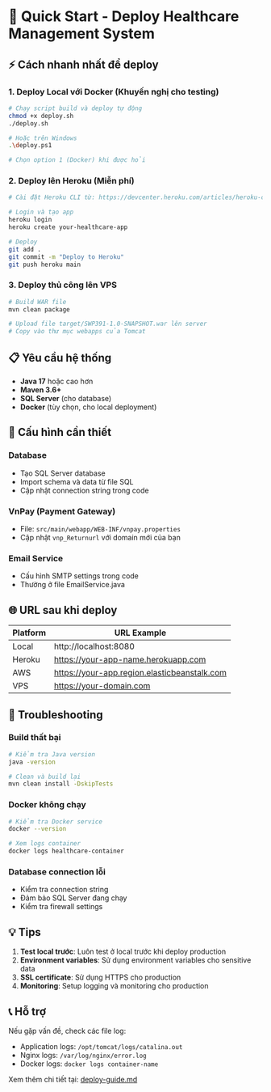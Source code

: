 # 🚀 Quick Start - Deploy Healthcare Management System

## ⚡ Cách nhanh nhất để deploy

### 1. **Deploy Local với Docker** (Khuyến nghị cho testing)
```bash
# Chạy script build và deploy tự động
chmod +x deploy.sh
./deploy.sh

# Hoặc trên Windows
.\deploy.ps1

# Chọn option 1 (Docker) khi được hỏi
```

### 2. **Deploy lên Heroku** (Miễn phí)
```bash
# Cài đặt Heroku CLI từ: https://devcenter.heroku.com/articles/heroku-cli

# Login và tạo app
heroku login
heroku create your-healthcare-app

# Deploy
git add .
git commit -m "Deploy to Heroku"
git push heroku main
```

### 3. **Deploy thủ công lên VPS**
```bash
# Build WAR file
mvn clean package

# Upload file target/SWP391-1.0-SNAPSHOT.war lên server
# Copy vào thư mục webapps của Tomcat
```

## 📋 Yêu cầu hệ thống

- **Java 17** hoặc cao hơn
- **Maven 3.6+**
- **SQL Server** (cho database)
- **Docker** (tùy chọn, cho local deployment)

## 🔧 Cấu hình cần thiết

### Database
- Tạo SQL Server database
- Import schema và data từ file SQL
- Cập nhật connection string trong code

### VnPay (Payment Gateway)
- File: `src/main/webapp/WEB-INF/vnpay.properties`
- Cập nhật `vnp_Returnurl` với domain mới của bạn

### Email Service
- Cấu hình SMTP settings trong code
- Thường ở file EmailService.java

## 🌐 URL sau khi deploy

| Platform | URL Example |
|----------|-------------|
| Local | http://localhost:8080 |
| Heroku | https://your-app-name.herokuapp.com |
| AWS | https://your-app.region.elasticbeanstalk.com |
| VPS | https://your-domain.com |

## 🐛 Troubleshooting

### Build thất bại
```bash
# Kiểm tra Java version
java -version

# Clean và build lại
mvn clean install -DskipTests
```

### Docker không chạy
```bash
# Kiểm tra Docker service
docker --version

# Xem logs container
docker logs healthcare-container
```

### Database connection lỗi
- Kiểm tra connection string
- Đảm bảo SQL Server đang chạy
- Kiểm tra firewall settings

## 💡 Tips

1. **Test local trước**: Luôn test ở local trước khi deploy production
2. **Environment variables**: Sử dụng environment variables cho sensitive data
3. **SSL certificate**: Sử dụng HTTPS cho production
4. **Monitoring**: Setup logging và monitoring cho production

## 📞 Hỗ trợ

Nếu gặp vấn đề, check các file log:
- Application logs: `/opt/tomcat/logs/catalina.out`
- Nginx logs: `/var/log/nginx/error.log`
- Docker logs: `docker logs container-name`

Xem thêm chi tiết tại: [deploy-guide.md](deploy-guide.md) 